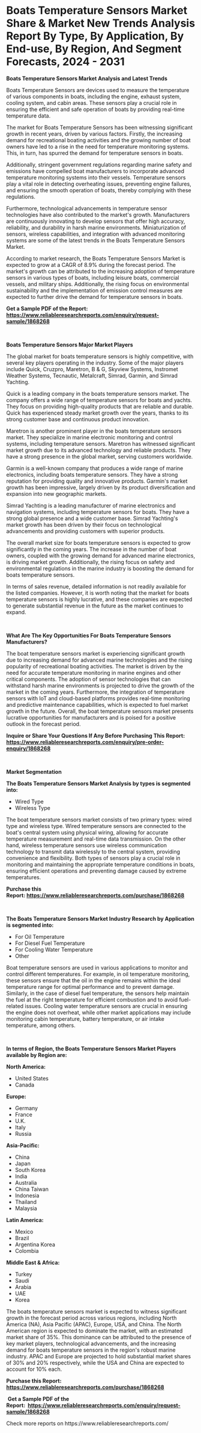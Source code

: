 <p><h1>Boats Temperature Sensors Market Share & Market New Trends Analysis Report By Type, By Application, By End-use, By Region, And Segment Forecasts, 2024 - 2031</h1></p><p><strong>Boats Temperature Sensors Market Analysis and Latest Trends</strong></p>
<p><p>Boats Temperature Sensors are devices used to measure the temperature of various components in boats, including the engine, exhaust system, cooling system, and cabin areas. These sensors play a crucial role in ensuring the efficient and safe operation of boats by providing real-time temperature data.</p><p>The market for Boats Temperature Sensors has been witnessing significant growth in recent years, driven by various factors. Firstly, the increasing demand for recreational boating activities and the growing number of boat owners have led to a rise in the need for temperature monitoring systems. This, in turn, has spurred the demand for temperature sensors in boats.</p><p>Additionally, stringent government regulations regarding marine safety and emissions have compelled boat manufacturers to incorporate advanced temperature monitoring systems into their vessels. Temperature sensors play a vital role in detecting overheating issues, preventing engine failures, and ensuring the smooth operation of boats, thereby complying with these regulations.</p><p>Furthermore, technological advancements in temperature sensor technologies have also contributed to the market's growth. Manufacturers are continuously innovating to develop sensors that offer high accuracy, reliability, and durability in harsh marine environments. Miniaturization of sensors, wireless capabilities, and integration with advanced monitoring systems are some of the latest trends in the Boats Temperature Sensors Market.</p><p>According to market research, the Boats Temperature Sensors Market is expected to grow at a CAGR of 8.9% during the forecast period. The market's growth can be attributed to the increasing adoption of temperature sensors in various types of boats, including leisure boats, commercial vessels, and military ships. Additionally, the rising focus on environmental sustainability and the implementation of emission control measures are expected to further drive the demand for temperature sensors in boats.</p></p>
<p><strong>Get a Sample PDF of the Report:&nbsp; <a href="https://www.reliableresearchreports.com/enquiry/request-sample/1868268">https://www.reliableresearchreports.com/enquiry/request-sample/1868268</a></strong></p>
<p>&nbsp;</p>
<p><strong>Boats Temperature Sensors Major Market Players</strong></p>
<p><p>The global market for boats temperature sensors is highly competitive, with several key players operating in the industry. Some of the major players include Quick, Cruzpro, Maretron, B & G, Skyview Systems, Instromet Weather Systems, Tecnautic, Metalcraft, Simrad, Garmin, and Simrad Yachting. </p><p>Quick is a leading company in the boats temperature sensors market. The company offers a wide range of temperature sensors for boats and yachts. They focus on providing high-quality products that are reliable and durable. Quick has experienced steady market growth over the years, thanks to its strong customer base and continuous product innovation. </p><p>Maretron is another prominent player in the boats temperature sensors market. They specialize in marine electronic monitoring and control systems, including temperature sensors. Maretron has witnessed significant market growth due to its advanced technology and reliable products. They have a strong presence in the global market, serving customers worldwide. </p><p>Garmin is a well-known company that produces a wide range of marine electronics, including boats temperature sensors. They have a strong reputation for providing quality and innovative products. Garmin's market growth has been impressive, largely driven by its product diversification and expansion into new geographic markets. </p><p>Simrad Yachting is a leading manufacturer of marine electronics and navigation systems, including temperature sensors for boats. They have a strong global presence and a wide customer base. Simrad Yachting's market growth has been driven by their focus on technological advancements and providing customers with superior products. </p><p>The overall market size for boats temperature sensors is expected to grow significantly in the coming years. The increase in the number of boat owners, coupled with the growing demand for advanced marine electronics, is driving market growth. Additionally, the rising focus on safety and environmental regulations in the marine industry is boosting the demand for boats temperature sensors.</p><p>In terms of sales revenue, detailed information is not readily available for the listed companies. However, it is worth noting that the market for boats temperature sensors is highly lucrative, and these companies are expected to generate substantial revenue in the future as the market continues to expand.</p></p>
<p>&nbsp;</p>
<p><strong>What Are The Key Opportunities For Boats Temperature Sensors Manufacturers?</strong></p>
<p><p>The boat temperature sensors market is experiencing significant growth due to increasing demand for advanced marine technologies and the rising popularity of recreational boating activities. The market is driven by the need for accurate temperature monitoring in marine engines and other critical components. The adoption of sensor technologies that can withstand harsh marine environments is projected to drive the growth of the market in the coming years. Furthermore, the integration of temperature sensors with IoT and cloud-based platforms provides real-time monitoring and predictive maintenance capabilities, which is expected to fuel market growth in the future. Overall, the boat temperature sensors market presents lucrative opportunities for manufacturers and is poised for a positive outlook in the forecast period.</p></p>
<p><strong>Inquire or Share Your Questions If Any Before Purchasing This Report: <a href="https://www.reliableresearchreports.com/enquiry/pre-order-enquiry/1868268">https://www.reliableresearchreports.com/enquiry/pre-order-enquiry/1868268</a></strong></p>
<p>&nbsp;</p>
<p><strong>Market Segmentation</strong></p>
<p><strong>The Boats Temperature Sensors Market Analysis by types is segmented into:</strong></p>
<p><ul><li>Wired Type</li><li>Wireless Type</li></ul></p>
<p><p>The boat temperature sensors market consists of two primary types: wired type and wireless type. Wired temperature sensors are connected to the boat's central system using physical wiring, allowing for accurate temperature measurement and real-time data transmission. On the other hand, wireless temperature sensors use wireless communication technology to transmit data wirelessly to the central system, providing convenience and flexibility. Both types of sensors play a crucial role in monitoring and maintaining the appropriate temperature conditions in boats, ensuring efficient operations and preventing damage caused by extreme temperatures.</p></p>
<p><strong>Purchase this Report:&nbsp;<a href="https://www.reliableresearchreports.com/purchase/1868268">https://www.reliableresearchreports.com/purchase/1868268</a></strong></p>
<p>&nbsp;</p>
<p><strong>The Boats Temperature Sensors Market Industry Research by Application is segmented into:</strong></p>
<p><ul><li>For Oil Temperature</li><li>For Diesel Fuel Temperature</li><li>For Cooling Water Temperature</li><li>Other</li></ul></p>
<p><p>Boat temperature sensors are used in various applications to monitor and control different temperatures. For example, in oil temperature monitoring, these sensors ensure that the oil in the engine remains within the ideal temperature range for optimal performance and to prevent damage. Similarly, in the case of diesel fuel temperature, the sensors help maintain the fuel at the right temperature for efficient combustion and to avoid fuel-related issues. Cooling water temperature sensors are crucial in ensuring the engine does not overheat, while other market applications may include monitoring cabin temperature, battery temperature, or air intake temperature, among others.</p></p>
<p>&nbsp;</p>
<p><strong>In terms of Region, the Boats Temperature Sensors Market Players available by Region are:</strong></p>
<p>
    <p> <strong> North America: </strong>
        <ul>
            <li>United States</li>
            <li>Canada</li>
        </ul>
        </p> 
    <p> <strong> Europe: </strong>
        <ul>
            <li>Germany</li>
            <li>France</li>
            <li>U.K.</li>
            <li>Italy</li>
            <li>Russia</li>
        </ul>
        </p> 
    <p> <strong> Asia-Pacific: </strong>
        <ul>
            <li>China</li>
            <li>Japan</li>
            <li>South Korea</li>
            <li>India</li>
            <li>Australia</li>
            <li>China Taiwan</li>
            <li>Indonesia</li>
            <li>Thailand</li>
            <li>Malaysia</li>
        </ul>
        </p> 
    <p> <strong> Latin America: </strong>
        <ul>
            <li>Mexico</li>
            <li>Brazil</li>
            <li>Argentina Korea</li>
            <li>Colombia</li>
        </ul>
        </p> 
    <p> <strong> Middle East & Africa: </strong>
        <ul>
            <li>Turkey</li>
            <li>Saudi</li>
            <li>Arabia</li>
            <li>UAE</li>
            <li>Korea</li>
        </ul>
    </p>
    </p>
<p><p>The boats temperature sensors market is expected to witness significant growth in the forecast period across various regions, including North America (NA), Asia Pacific (APAC), Europe, USA, and China. The North American region is expected to dominate the market, with an estimated market share of 35%. This dominance can be attributed to the presence of key market players, technological advancements, and the increasing demand for boats temperature sensors in the region's robust marine industry. APAC and Europe are projected to hold substantial market shares of 30% and 20% respectively, while the USA and China are expected to account for 10% each.</p></p>
<p><strong>Purchase this Report: <a href="https://www.reliableresearchreports.com/purchase/1868268">https://www.reliableresearchreports.com/purchase/1868268</a></strong></p>
<p>&nbsp;<strong>Get a Sample PDF of the Report:&nbsp;&nbsp;<a href="https://www.reliableresearchreports.com/enquiry/request-sample/1868268">https://www.reliableresearchreports.com/enquiry/request-sample/1868268</a></strong></p>
<p><strong></strong></p>
<p>Check more reports on https://www.reliableresearchreports.com/</p>